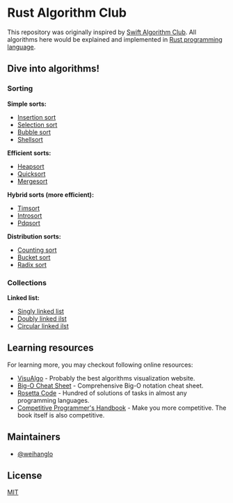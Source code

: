# Rust Algorithm Club

This repository was originally inspired by [Swift Algorithm Club][swift-algorithm-club]. All algorithms here would be explained and implemented in [Rust programming language][rust].

[swift-algorithm-club]: https://github.com/raywenderlich/swift-algorithm-club
[rust]: https://www.rust-lang.org/

## Dive into algorithms!

### Sorting

**Simple sorts:**

- [Insertion sort](src/sorting/insertion_sort)
- [Selection sort](src/sorting/selection_sort)
- [Bubble sort](src/sorting/bubble_sort)
- [Shellsort](src/sorting/shellsort)

**Efficient sorts:**

- [Heapsort](src/sorting/heapsort)
- [Quicksort](src/sorting/quicksort)
- [Mergesort](src/sorting/mergesort)

**Hybrid sorts (more efficient):**

- [Timsort](src/sorting/timsort)
- [Introsort](src/sorting/introsort)
- [Pdqsort](src/sorting/pdqsort)

**Distribution sorts:**

- [Counting sort](src/sorting/counting_sort)
- [Bucket sort](src/sorting/bucket_sort)
- [Radix sort](src/sorting/radix_sort)

### Collections

**Linked list:**

- [Singly linked list](src/collections/linkedList#singly-linked-list)
- [Doubly linked ilst](src/collections/linkedList#doubly-linked-list)
- [Circular linked ilst](src/collections/linkedList#circular-linked-list)

## Learning resources

For learning more, you may checkout following online resources:

- [VisuAlgo](https://visualgo.net/) - Probably the best algorithms visualization website.
- [Big-O Cheat Sheet](http://bigocheatsheet.com/) - Comprehensive Big-O notation cheat sheet.
- [Rosetta Code](http://rosettacode.org) - Hundred of solutions of tasks in almost any programming languages.
- [Competitive Programmer's Handbook](https://cses.fi/book.html) - Make you more competitive. The book itself is also competitive.

## Maintainers

- [@weihanglo](https://github.com/weihanglo)

## License

[MIT](LICENSE)
